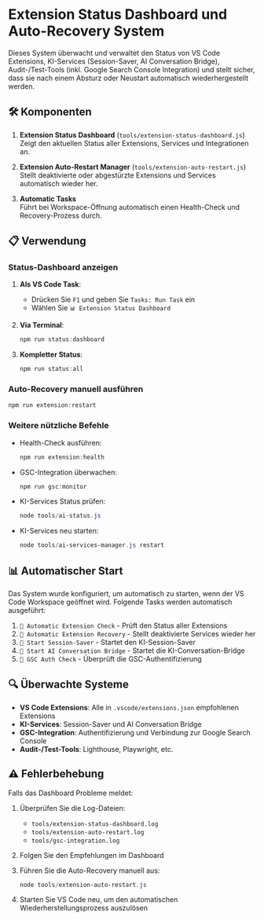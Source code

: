 # Extension Status Dashboard und Auto-Recovery System

Dieses System überwacht und verwaltet den Status von VS Code Extensions, KI-Services (Session-Saver, AI Conversation Bridge), Audit-/Test-Tools (inkl. Google Search Console Integration) und stellt sicher, dass sie nach einem Absturz oder Neustart automatisch wiederhergestellt werden.

## 🛠️ Komponenten

1. **Extension Status Dashboard** (`tools/extension-status-dashboard.js`)  
   Zeigt den aktuellen Status aller Extensions, Services und Integrationen an.

2. **Extension Auto-Restart Manager** (`tools/extension-auto-restart.js`)  
   Stellt deaktivierte oder abgestürzte Extensions und Services automatisch wieder her.

3. **Automatic Tasks**  
   Führt bei Workspace-Öffnung automatisch einen Health-Check und Recovery-Prozess durch.

## 📋 Verwendung

### Status-Dashboard anzeigen

1. **Als VS Code Task**:
   - Drücken Sie `F1` und geben Sie `Tasks: Run Task` ein
   - Wählen Sie `📊 Extension Status Dashboard`

2. **Via Terminal**:
   ```powershell
   npm run status:dashboard
   ```

3. **Kompletter Status**:
   ```powershell
   npm run status:all
   ```

### Auto-Recovery manuell ausführen

```powershell
npm run extension:restart
```

### Weitere nützliche Befehle

- Health-Check ausführen:
  ```powershell
  npm run extension:health
  ```

- GSC-Integration überwachen:
  ```powershell
  npm run gsc:monitor
  ```

- KI-Services Status prüfen:
  ```powershell
  node tools/ai-status.js
  ```

- KI-Services neu starten:
  ```powershell
  node tools/ai-services-manager.js restart
  ```

## 📊 Automatischer Start

Das System wurde konfiguriert, um automatisch zu starten, wenn der VS Code Workspace geöffnet wird. Folgende Tasks werden automatisch ausgeführt:

1. `🔄 Automatic Extension Check` - Prüft den Status aller Extensions
2. `🔄 Automatic Extension Recovery` - Stellt deaktivierte Services wieder her
3. `🔄 Start Session-Saver` - Startet den KI-Session-Saver
4. `🧠 Start AI Conversation Bridge` - Startet die KI-Conversation-Bridge
5. `🔄 GSC Auth Check` - Überprüft die GSC-Authentifizierung

## 🔍 Überwachte Systeme

- **VS Code Extensions**: Alle in `.vscode/extensions.json` empfohlenen Extensions
- **KI-Services**: Session-Saver und AI Conversation Bridge
- **GSC-Integration**: Authentifizierung und Verbindung zur Google Search Console
- **Audit-/Test-Tools**: Lighthouse, Playwright, etc.

## ⚠️ Fehlerbehebung

Falls das Dashboard Probleme meldet:

1. Überprüfen Sie die Log-Dateien:
   - `tools/extension-status-dashboard.log`
   - `tools/extension-auto-restart.log`
   - `tools/gsc-integration.log`

2. Folgen Sie den Empfehlungen im Dashboard

3. Führen Sie die Auto-Recovery manuell aus:
   ```powershell
   node tools/extension-auto-restart.js
   ```

4. Starten Sie VS Code neu, um den automatischen Wiederherstellungsprozess auszulösen
